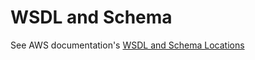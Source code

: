 # WSDL and Schema

See AWS documentation's [WSDL and Schema Locations](http://docs.aws.amazon.com/AWSMechTurk/latest/AWSMturkAPI/ApiReference_WsdlLocationArticle.html)
